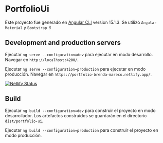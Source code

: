 # PortfolioUi

Este proyecto fue generado en [Angular CLI](https://github.com/angular/angular-cli) version 15.1.3.
Se utilizó `Angular Material` y `Bootstrap 5`

## Development and production servers

Ejecutar `ng serve --configuration=dev` para ejecutar en modo desarrollo. Navegar en `http://localhost:4200/`.

Ejecutar `ng serve --configuration=production` para ejecutar en modo producción. Navegar en `https://portfolio-brenda-mareco.netlify.app/`.

[![Netlify Status](https://api.netlify.com/api/v1/badges/2b58dc02-b3e2-4f3c-8d95-4d8f8df21e52/deploy-status)](https://app.netlify.com/sites/portfolio-brenda-mareco/deploys)


## Build

Ejecutar `ng build --configuration=dev` para construir el proyecto en modo desarrollador. Los artefactos construidos se guardarán en el directorio `dist/portfolio-ui`.

Ejecutar `ng build --configuration=production` para construir el proyecto en modo producción.

